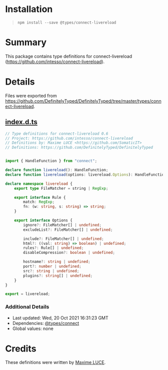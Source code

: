 # Installation
> `npm install --save @types/connect-livereload`

# Summary
This package contains type definitions for connect-livereload (https://github.com/intesso/connect-livereload).

# Details
Files were exported from https://github.com/DefinitelyTyped/DefinitelyTyped/tree/master/types/connect-livereload.
## [index.d.ts](https://github.com/DefinitelyTyped/DefinitelyTyped/tree/master/types/connect-livereload/index.d.ts)
````ts
// Type definitions for connect-livereload 0.6
// Project: https://github.com/intesso/connect-livereload
// Definitions by: Maxime LUCE <https://github.com/SomaticIT>
// Definitions: https://github.com/DefinitelyTyped/DefinitelyTyped


import { HandleFunction } from "connect";

declare function livereload(): HandleFunction;
declare function livereload(options: livereload.Options): HandleFunction;

declare namespace livereload {
    export type FileMatcher = string | RegExp;

    export interface Rule {
        match: RegExp;
        fn: (w: string, s: string) => string;
    }

    export interface Options {
        ignore?: FileMatcher[] | undefined;
        excludeList?: FileMatcher[] | undefined;

        include?: FileMatcher[] | undefined;
        html?: ((val: string) => boolean) | undefined;
        rules?: Rule[] | undefined;
        disableCompression?: boolean | undefined;

        hostname?: string | undefined;
        port?: number | undefined;
        src?: string | undefined;
        plugins?: string[] | undefined;
    }
}

export = livereload;

````

### Additional Details
 * Last updated: Wed, 20 Oct 2021 16:31:23 GMT
 * Dependencies: [@types/connect](https://npmjs.com/package/@types/connect)
 * Global values: none

# Credits
These definitions were written by [Maxime LUCE](https://github.com/SomaticIT).
